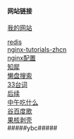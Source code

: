 #### 网站链接 ####

<a href="http://121.41.165.189/">我的网站</a>

<a href= "https://www.redis.net.cn/" >redis</a><br>
<a href="/agentzh-nginx-tutorials-zhcn.pdf" >nginx-tutorials-zhcn</a><br>
<a href="https://www.cnblogs.com/lywJ/p/10710361.html">nginx配置</a> <br>
<a href="https://www.zhixi.com/">知犀</a> <br>
<a href="https://www.lzpan.com/">懒盘搜索</a><br>
<a href="http://33.agilestudio.cn/">33台词</a><br>
<a href="http://33.agilestudio.cn/">后续</a><br>
<a href="https://www.zwcsm.com/">中午吃什么</a><br>
<a href="http://www.gobaidugle.com/">谷百度歌</a><br>
<a href="https://www.ghxi.com/">果核剥壳</a><br>
#####ybc#####
